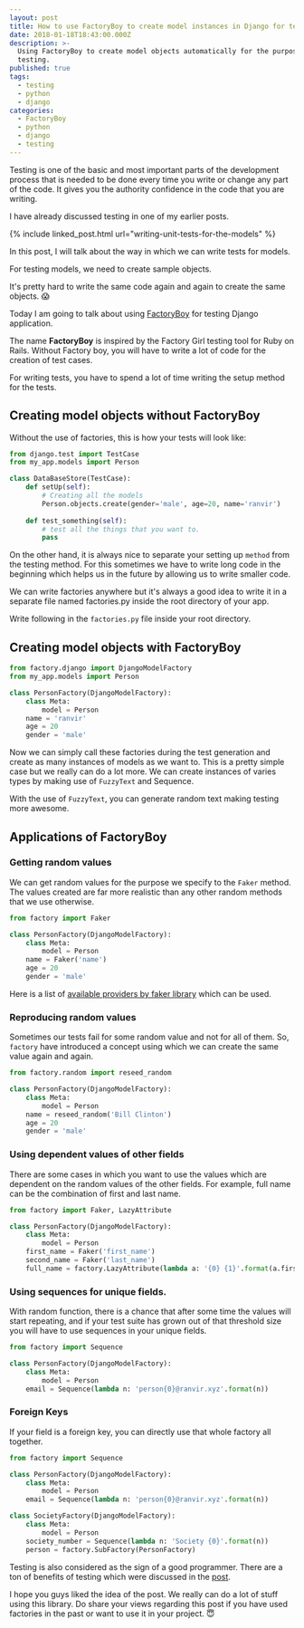```yaml
---
layout: post
title: How to use FactoryBoy to create model instances in Django for testing
date: 2018-01-18T18:43:00.000Z
description: >-
  Using FactoryBoy to create model objects automatically for the purpose of
  testing.
published: true
tags:
  - testing
  - python
  - django
categories:
  - FactoryBoy
  - python
  - django
  - testing
---
```

Testing is one of the basic and most important parts of the development process that is needed to be done every time you write or change any part of the code. It gives you the authority confidence in the code that you are writing. 

I have already discussed testing in one of my earlier posts.

{% include linked_post.html url="writing-unit-tests-for-the-models" %}

In this post, I will talk about the way in which we can write tests for models.

For testing models, we need to create sample objects.

It's pretty hard to write the same code again and again to create the same objects. 😱

Today I am going to talk about using [FactoryBoy](https://github.com/FactoryBoy/factory_boy) for testing Django application.

The name **FactoryBoy** is inspired by the Factory Girl testing tool for Ruby on Rails. Without Factory boy, you will have to write a lot of code for the creation of test cases.

For writing tests, you have to spend a lot of time writing the setup method for the tests.

## Creating model objects without FactoryBoy

Without the use of factories, this is how your tests will look like:

```python
from django.test import TestCase
from my_app.models import Person

class DataBaseStore(TestCase):
    def setUp(self):
        # Creating all the models   
        Person.objects.create(gender='male', age=20, name='ranvir')  
    
    def test_something(self):
        # test all the things that you want to.
        pass
```
 

On the other hand, it is always nice to separate your setting up `method` from the testing method. For this sometimes we have to write long code in the beginning which helps us in the future by allowing us to write smaller code. 

We can write factories anywhere but it's always a good idea to write it in a separate file named factories.py inside the root directory of your app.

Write following in the `factories.py` file inside your root directory.

## Creating model objects with FactoryBoy
 
```python
from factory.django import DjangoModelFactory  
from my_app.models import Person  

class PersonFactory(DjangoModelFactory):  
    class Meta:  
        model = Person  
    name = 'ranvir'  
    age = 20  
    gender = 'male'  
```

Now we can simply call these factories during the test generation and create as many instances of models as we want to. This is a pretty simple case but we really can do a lot more. We can create instances of varies types by making use of `FuzzyText` and Sequence.

With the use of `FuzzyText`, you can generate random text making testing more awesome.

## Applications of FactoryBoy

### Getting random values

We can get random values for the purpose we specify to the `Faker` method. The values created are far more realistic than any other random methods that we use otherwise.

```python
from factory import Faker

class PersonFactory(DjangoModelFactory):  
    class Meta:  
        model = Person
    name = Faker('name')
    age = 20
    gender = 'male'
```

Here is a list of [available providers by faker library](https://faker.readthedocs.io/en/stable/providers.html) which can be used.

### Reproducing random values

Sometimes our tests fail for some random value and not for all of them. So, `factory` have introduced a concept using which we can create the same value again and again.

```python
from factory.random import reseed_random

class PersonFactory(DjangoModelFactory):  
    class Meta:  
        model = Person
    name = reseed_random('Bill Clinton')
    age = 20
    gender = 'male'
```

### Using dependent values of other fields

There are some cases in which you want to use the values which are dependent on the random values of the other fields. For example, full name can be the combination of first and last name.

```python
from factory import Faker, LazyAttribute

class PersonFactory(DjangoModelFactory):  
    class Meta:  
        model = Person
    first_name = Faker('first_name')
    second_name = Faker('last_name')
    full_name = factory.LazyAttribute(lambda a: '{0} {1}'.format(a.first_name, a.last_name))
```

### Using sequences for unique fields.

With random function, there is a chance that after some time the values will start repeating, and if your test suite has grown out of that threshold size you will have to use sequences in your unique fields.

```python
from factory import Sequence

class PersonFactory(DjangoModelFactory):  
    class Meta:  
        model = Person
    email = Sequence(lambda n: 'person{0}@ranvir.xyz'.format(n))
```

### Foreign Keys

If your field is a foreign key, you can directly use that whole factory all together.

```python
from factory import Sequence

class PersonFactory(DjangoModelFactory):  
    class Meta:  
        model = Person
    email = Sequence(lambda n: 'person{0}@ranvir.xyz'.format(n))

class SocietyFactory(DjangoModelFactory):  
    class Meta:  
        model = Person
    society_number = Sequence(lambda n: 'Society {0}'.format(n))
    person = factory.SubFactory(PersonFactory)
```

Testing is also considered as the sign of a good programmer. There are a ton of benefits of testing which were discussed in the [post](https://ranvir.xyz/blog/writing-unit-tests-for-the-models/).

I hope you guys liked the idea of the post. We really can do a lot of stuff using this library. Do share your views regarding this post if you have used factories in the past or want to use it in your project. 😇
